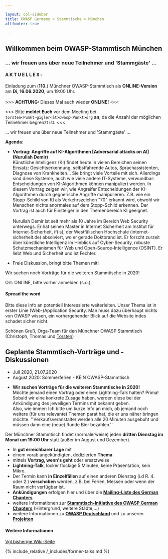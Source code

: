 ```yaml
---

layout: col-sidebar
title: OWASP Germany > Stammtische > München
altfooter: true

---
```


## Willkommen beim OWASP-Stammtisch München
### ... wir freuen uns über neue Teilnehmer und 'Stammgäste' ...

#### A K T U E L L E S :
Einladung zum (**110.**) Münchner OWASP-Stammtisch als **ONLINE-Version** am **Di, 16.06.2020**, um 19:00 Uhr.<br><br> \>\>\> **ACHTUNG:** Dieses Mal auch wieder **ONLINE!** \<\<\<

\>\>\> Bitte **meldet Euch** vor dem Meeting bei `torsten<Punkt>gigler<ät>owasp<Punkt>org` **an**, da die Anzahl der möglichen Teilnehmer begrenzt ist. \<\<\<

... wir freuen uns über neue Teilnehmer und 'Stammgäste' ...

**Agenda**:
* **Vortrag: Angriffe auf KI-Algorithmen [Adversarial attacks on AI] (Nurullah Demir)**<br>Künstliche Intelligenz (KI) findet heute in vielen Bereichen seinen Einsatz: Gesichtserkennung, selbstfahrende Autos, Sprachassistenten, Diagnose von Krankheiten… Sie bringt viele Vorteile mit sich. Allerdings sind diese Systeme, auch wie viele andere IT-Systeme, verwundbar: Entscheidungen von KI-Algorithmen können manipuliert werden. In diesem Vortrag zeigen wir, wie Angreifer Entscheidungen der KI-Algorithmen durch gegnerische Angriffe manipulieren. Z.B. wie ein Stopp-Schild von KI als Verkehrszeichen "70" erkannt wird, obwohl wir Menschen nichts anormales auf dem Stopp-Schild erkennen. Der Vortrag ist auch für Einsteiger in den Themenbereich KI geeignet.<br><br>Nurullah Demir ist seit mehr als 10 Jahre im Bereich Web Security unterwegs. Er hat seinen Master in Internet Sicherheit am Institut für Internet-Sicherheit, if(is), der Westfälischen Hochschule (internet-sicherheit.de) absolviert, wo er gerade Doktorand ist. Er forscht zurzeit über künstliche Intelligenz im Hinblick auf Cyber-Security, robuste Schutzmechanismen für Web und Open-Source-Intelligence (OSINT). Er liebt Web und Sicherheit und ist Fechter.

* Freie Diskussion, bringt bitte Themen mit!

Wir suchen noch Vorträge für die weiteren Stammtische in 2020!

Ort: ONLINE, bitte vorher anmelden (s.o.).

#### Spread the word

Bitte diese Info an potentiell Interessierte weiterleiten. Unser Thema ist in erster Linie (Web-)Application Security. Man muss dazu überhaupt nichts von OWASP wissen, ein vorhergehender Blick auf die Website indes schadet sicher nicht.

Schönen Gruß,
Orga-Team für den Münchner OWASP Stammtisch (Christoph, Thomas und [Torsten](https://www.owasp.org/index.php/User:T.Gigler)) 

## Geplante Stammtisch-Vorträge und -Diskussionen
* Juli 2020,  21.07.2020 
* August 2020: Sommerferien - KEIN OWASP-Stammtisch
<!-- * Dezember 2020: Weihnachtsferien - KEIN OWASP-Stammtisch -->

* <b>Wir suchen Vorträge für die weiteren Stammtische in 2020!</b><br>Möchte jemand einen Vortrag oder einen Lightning-Talk halten? Prima! Sobald wir eine konkrete Zusage haben, werden diese bei der Ankündigung des jeweiligen Termins mit bekannt geben.<br>Also, wie immer: Ich bitte um kurze Info an mich, ob jemand noch weitere (für uns relevante) Themen parat hat, die er uns näher bringen möchte. ''Verkaufsveranstalter werden alle 20 Minuten ausgebuht und müssen dann eine (neue) Runde Bier bezahlen.''

Der Münchner Stammtisch findet (normalerweise) jeden <b>dritten Dienstag im Monat um 19:00 Uhr</b> statt (außer im August und Dezember).<br>
* In <b>gut erreichbarer Lage</b> mit
* einem vorab angekündigten, dedizierten <b>Thema</b>
* mittels <b>Vortrag, wenn's geht</b> oder ersatzweise
* <b>Lightning-Talk</b>, locker flockige 5 Minuten, keine Präsentation, kein Mikro.
* Der Termin kann <b>in Einzelfällen</b> auf einen anderen Dienstag (i.d R. 4. oder 2.) <b>verschoben</b> werden, z.B. bei Ferien, Messen oder wenn der Raum nicht verfügbar ist. 
* <b>Ankündigungen</b> erfolgen hier und über die [<b>Mailing-Liste des German Chapters</b>](https://groups.google.com/a/owasp.org/group/germany-chapter/)
* weitere Informationen zur [<b>Stammtisch-Initiative des OWASP German Chapters</b>](/www-chapter-germany/stammtische/) (Hintergrund, weitere Städte,...)
* weitere Informationen zu [<b>OWASP Deutschland</b>](/www-chapter-germany/) und zu unseren [<b>Projekten</b>](/www-chapter-germany/#div-projekte)

#### Weitere Informationen
[Vgl bisherige Wiki-Seite](https://wiki.owasp.org/index.php/OWASP_German_Chapter_Stammtisch_Initiative/M%C3%BCnchen)


{% include_relative /_includes/former-talks.md %}

